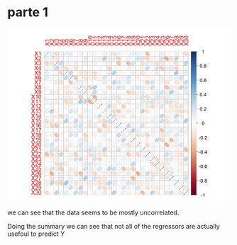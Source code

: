 # parte 1 
![Alt text](image.png)

we can see that the data seems to be mostly uncorrelated. 

Doing the summary we can see that not all of the regressors are actually usefoul to predict Y